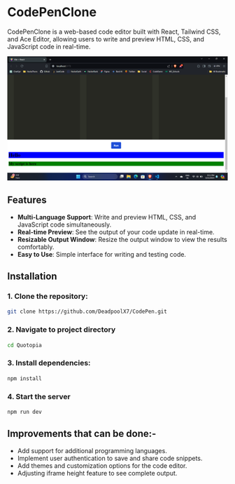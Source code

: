 # CodePenClone

CodePenClone is a web-based code editor built with React, Tailwind CSS, and Ace Editor, allowing users to write and preview HTML, CSS, and JavaScript code in real-time.

![CodePenClone Screenshot](https://github.com/DeadpoolX7/CodePen/blob/main/Quotopia/Screenshot%20(3).png)

## Features

- **Multi-Language Support**: Write and preview HTML, CSS, and JavaScript code simultaneously.
- **Real-time Preview**: See the output of your code update in real-time.
- **Resizable Output Window**: Resize the output window to view the results comfortably.
- **Easy to Use**: Simple interface for writing and testing code.

## Installation

### 1. Clone the repository:

   ```bash
   git clone https://github.com/DeadpoolX7/CodePen.git
```
### 2. Navigate to project directory

```bash
cd Quotopia
```

### 3. Install dependencies:
```bash
npm install
```
### 4. Start the server
``` bash
npm run dev
 ```

## Improvements that can be done:-
* Add support for additional programming languages.
* Implement user authentication to save and share code snippets.
* Add themes and customization options for the code editor.
* Adjusting iframe height feature to see complete output.

